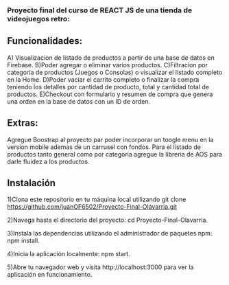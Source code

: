 ### Proyecto final del curso de REACT JS de una tienda de videojuegos retro:

## Funcionalidades:
A) Visualizacion de listado de productos a partir de una base de datos en Firebase.
B)Poder agregar  o eliminar varios productos.
C)Filtracion por categoria de productos (Juegos o Consolas) o visualizar el listado completo en la Home.
D)Poder vaciar el carrito completo o finalizar la compra teniendo los detalles por cantidad de producto, total y cantidad total de productos.
E)Checkout con formulario y resumen de compra que genera una orden en la base de datos con un ID de orden.

## Extras:
Agregue Boostrap al proyecto par poder incorporar un toogle menu en la version mobile ademas de un carrusel con fondos.
Para el listado de productos tanto general como por categoria agregue la libreria de AOS para darle fluidez a los productos.


## Instalación
1)Clona este repositorio en tu máquina local utilizando git clone https://github.com/juanOF6502/Proyecto-Final-Olavarria.git

2)Navega hasta el directorio del proyecto: cd Proyecto-Final-Olavarria.

3)Instala las dependencias utilizando el administrador de paquetes npm: npm install.

4)Inicia la aplicación localmente: npm start.

5)Abre tu navegador web y visita http://localhost:3000 para ver la aplicación en funcionamiento.
